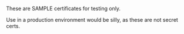 These are SAMPLE certificates for testing only.

Use in a production environment would be silly, as these are not secret certs.
